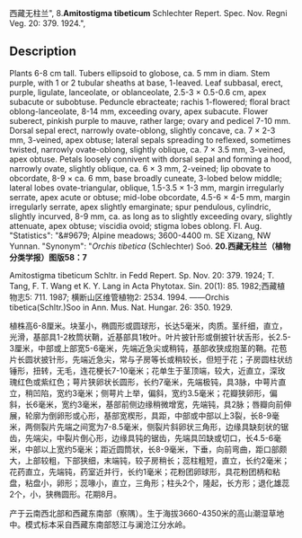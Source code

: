 西藏无柱兰",
8.**Amitostigma tibeticum** Schlechter Repert. Spec. Nov. Regni Veg. 20: 379. 1924.",

## Description
Plants 6-8 cm tall. Tubers ellipsoid to globose, ca. 5 mm in diam. Stem purple, with 1 or 2 tubular sheaths at base, 1-leaved. Leaf subbasal, erect, purple, ligulate, lanceolate, or oblanceolate, 2.5-3 × 0.5-0.6 cm, apex subacute or subobtuse. Peduncle ebracteate; rachis 1-flowered; floral bract oblong-lanceolate, 8-14 mm, exceeding ovary, apex subacute. Flower suberect, pinkish purple to mauve, rather large; ovary and pedicel 7-10 mm. Dorsal sepal erect, narrowly ovate-oblong, slightly concave, ca. 7 × 2-3 mm, 3-veined, apex obtuse; lateral sepals spreading to reflexed, sometimes twisted, narrowly ovate-oblong, slightly oblique, ca. 7 × 3.5 mm, 3-veined, apex obtuse. Petals loosely connivent with dorsal sepal and forming a hood, narrowly ovate, slightly oblique, ca. 6 × 3 mm, 2-veined; lip obovate to obcordate, 8-9 × ca. 6 mm, base broadly cuneate, 3-lobed below middle; lateral lobes ovate-triangular, oblique, 1.5-3.5 × 1-3 mm, margin irregularly serrate, apex acute or obtuse; mid-lobe obcordate, 4.5-6 × 4-5 mm, margin irregularly serrate, apex slightly emarginate; spur pendulous, cylindric, slightly incurved, 8-9 mm, ca. as long as to slightly exceeding ovary, slightly attenuate, apex obtuse; viscidia ovoid; stigma lobes oblong. Fl. Aug.
  "Statistics": "&amp;#9679; Alpine meadows; 3600-4400 m. SE Xizang, NW Yunnan.
  "Synonym": "*Orchis tibetica* (Schlechter) Soó.
**20.西藏无柱兰（植物分类学报）图版58：7**

Amitostigma tibeticum Schltr. in Fedd Repert. Sp. Nov. 20: 379. 1924; T. Tang, F. T. Wang et K. Y. Lang in Acta Phytotax. Sin. 20(1): 85. 1982;西藏植物志5: 711. 1987; 横断山区维管植物2: 2534. 1994. ——Orchis tibetica(Schltr.)Soo in Ann. Mus. Nat. Hungar. 26: 350. 1929.

植株高6-8厘米。块茎小，椭圆形或圆球形，长达5毫米，肉质。茎纤细，直立，光滑，基部具1-2枚筒状鞘，近基部具1枚叶。叶片披针形或倒披针状舌形，长2.5-3厘米，中部或上部宽5-6毫米，先端近急尖或稍钝，基部收狭成抱茎的鞘。花苞片长圆状披针形，先端近急尖，常与子房等长或稍较长，但短于花；子房圆柱状纺锤形，扭转，无毛，连花梗长7-10毫米；花单生于茎顶端，较大，近直立，深玫瑰红色或紫红色；萼片狭卵状长圆形，长约7毫米，先端极钝，具3脉，中萼片直立，稍凹陷，宽约3毫米；侧萼片上举，偏斜，宽约3.5毫米；花瓣狭卵形，偏斜，长6毫米，宽约3毫米，基部前侧边缘稍微增宽，先端钝，具2脉；唇瓣向前伸展，轮廓为倒卵形或心形，基部宽楔形，具距，中部或中部以上3裂，长8-9毫米，两侧裂片先端之间宽为7-8.5毫米，侧裂片斜卵状三角形，边缘具缺刻状的锯齿，先端尖，中裂片倒心形，边缘具钝的锯齿，先端具凹缺或切口，长4.5-6毫米，中部以上宽约5毫米；距近圆筒状，长8-9毫米，下垂，向前弯曲，距口部颇大，上部较粗，下部狭细，末端钝，较子房稍长；蕊柱粗短，直立，长约2毫米；花药直立，先端钝，药室近并行，长约1毫米；花粉团卵球形，具花粉团柄和粘盘，粘盘小，卵形；蕊喙小，直立，三角形；柱头2个，隆起，长方形；退化雄蕊2个，小，狭椭圆形。花期8月。

产于云南西北部和西藏东南部（察隅）。生于海拔3660-4350米的高山潮湿草地中。模式标本采自西藏东南部怒江与澜沧江分水岭。
